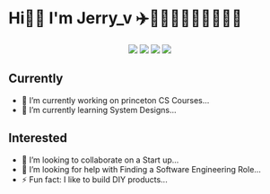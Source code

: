 # Hi👋🏼 I'm Jerry_v ✈️👨🏽‍💻👨🏽‍🍳👨🏽‍🎤
<p align="center">
<a href= "https://linkedin.com/in/jerry-velazquez-8540b9bb/"><img src="https://img.icons8.com/nolan/50/linkedin.png"/></a>
<a href= "https://twitter.com/JvScripts_"><img src="https://img.icons8.com/cute-clipart/50/000000/twitter.png"/></a>
<a href= "https://medium.com/@jvr572"><img src="https://img.icons8.com/ios-filled/50/000000/medium-logo.png"/></a>
<a href= "https://www.jerryvee.com/"><img src="https://img.icons8.com/nolan/50/web.png"/></a>
</p>


## Currently 
- 🔭 I’m currently working on princeton CS Courses...
- 🌱 I’m currently learning System Designs...

## Interested
- 👯 I’m looking to collaborate on a Start up...
- 🤔 I’m looking for help with Finding a Software Engineering Role...
- ⚡ Fun fact: I like to build DIY products...

